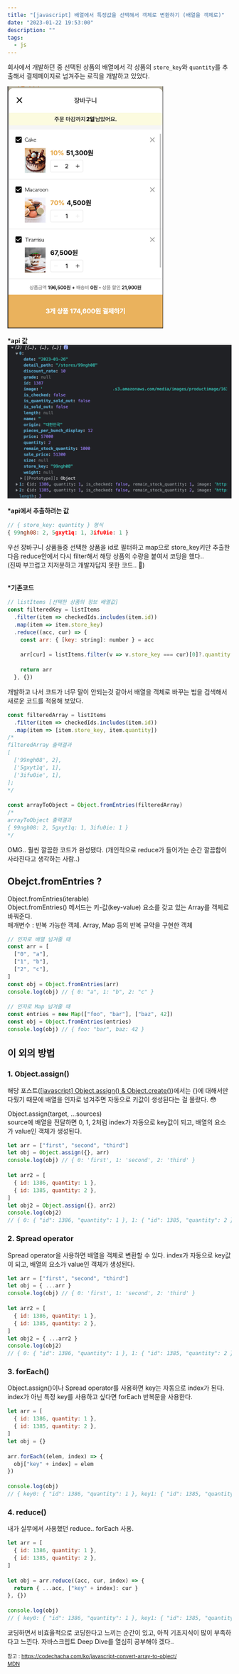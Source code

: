 ```yaml
---
title: "[javascript] 배열에서 특정값을 선택해서 객체로 변환하기 (배열을 객체로)"
date: "2023-01-22 19:53:00"
description: ""
tags:
  - js
---
```


회사에서 개발하던 중 선택된 상품의 배열에서 각 상품의 `store_key`와 `quantity`를 추출해서 결제페이지로 넘겨주는 로직을 개발하고 있었다.

<div style="max-width: 350px">

![장바구니](img/2023-01-22.jpg)

</div>

**\*api 값**
![api](img/2023-01-22-1.jpg)

**\*api에서 추출하려는 값**

```js
// { store_key: quantity } 형식
{ 99ngh08: 2, 5gxyt1q: 1, 3ifu0ie: 1 }
```

우선 장바구니 상품들중 선택한 상품을 id로 필터하고 map으로 store_key키만 추출한 다음 reduce안에서 다시 filter해서 해당 상품의 수량을 붙여서 코딩을 했다..<br>
(진짜 부끄럽고 지저분하고 개발자답지 못한 코드.. 🤪)
<br><br>

**\*기존코드**

```js
// listItems [선택한 상품의 정보 배열값]
const filteredKey = listItems
  .filter(item => checkedIds.includes(item.id))
  .map(item => item.store_key)
  .reduce((acc, cur) => {
    const arr: { [key: string]: number } = acc

    arr[cur] = listItems.filter(v => v.store_key === cur)[0]?.quantity

    return arr
  }, {})
```

개발하고 나서 코드가 너무 말이 안되는것 같아서 배열을 객체로 바꾸는 법을 검색해서 새로운 코드를 적용해 보았다.

```js
const filteredArray = listItems
  .filter(item => checkedIds.includes(item.id))
  .map(item => [item.store_key, item.quantity])
/*
filteredArray 출력결과
[
  ['99ngh08', 2],
  ['5gxyt1q', 1],
  ['3ifu0ie', 1],
];
*/

const arrayToObject = Object.fromEntries(filteredArray)
/*
arrayToObject 출력결과
{ 99ngh08: 2, 5gxyt1q: 1, 3ifu0ie: 1 }
*/
```

OMG.. 훨씬 깔끔한 코드가 완성됐다. (개인적으로 reduce가 들어가는 순간 깔끔함이 사라진다고 생각하는 사람..)

## Obejct.fromEntries ?

<div class="blockquote">
    Object.fromEntries(iterable)
</div>  
Object.fromEntries() 메서드는 키-값(key-value) 요소를 갖고 있는 Array를 객체로 바꿔준다. <br>
매개변수 : 반복 가능한 객체. Array, Map 등의 반복 규약을 구현한 객체

```js
// 인자로 배열 넘겨줄 때
const arr = [
  ["0", "a"],
  ["1", "b"],
  ["2", "c"],
]
const obj = Object.fromEntries(arr)
console.log(obj) // { 0: "a", 1: "b", 2: "c" }

// 인자로 Map 넘겨줄 때
const entries = new Map(["foo", "bar"], ["baz", 42])
const obj = Object.fromEntries(entries)
console.log(obj) // { foo: "bar", baz: 42 }
```

## 이 외의 방법

### 1. Object.assign()

해당 포스트(<a href="https://phrygia.github.io/js/2021-09-21-object/" target="_blank">[javascript] Object.assign() & Object.create()</a>)에서는 {}에 대해서만 다뤘기 때문에 배열을 인자로 넘겨주면 자동으로 키값이 생성된다는 걸 몰랐다. 😳 <br>

<div class="blockquote">
    Object.assign(target, ...sources)
</div>  
source에 배열을 전달하면 0, 1, 2처럼 index가 자동으로 key값이 되고, 배열의 요소가 value인 객체가 생성된다.

```js
let arr = ["first", "second", "third"]
let obj = Object.assign({}, arr)
console.log(obj) // { 0: 'first', 1: 'second', 2: 'third' }

let arr2 = [
  { id: 1386, quantity: 1 },
  { id: 1385, quantity: 2 },
]
let obj2 = Object.assign({}, arr2)
console.log(obj2)
// { 0: { "id": 1386, "quantity": 1 }, 1: { "id": 1385, "quantity": 2 } }
```

### 2. Spread operator

Spread operator을 사용하면 배열을 객체로 변환할 수 있다. index가 자동으로 key값이 되고, 배열의 요소가 value인 객체가 생성된다.

```js
let arr = ["first", "second", "third"]
let obj = { ...arr }
console.log(obj) // { 0: 'first', 1: 'second', 2: 'third' }

let arr2 = [
  { id: 1386, quantity: 1 },
  { id: 1385, quantity: 2 },
]
let obj2 = { ...arr2 }
console.log(obj2)
// { 0: { "id": 1386, "quantity": 1 }, 1: { "id": 1385, "quantity": 2 } }
```

### 3. forEach()

Object.assign()이나 Spread operator를 사용하면 key는 자동으로 index가 된다. index가 아닌 특정 key를 사용하고 싶다면 forEach 반복문을 사용한다.

```js
let arr = [
  { id: 1386, quantity: 1 },
  { id: 1385, quantity: 2 },
]
let obj = {}

arr.forEach((elem, index) => {
  obj["key" + index] = elem
})

console.log(obj)
// { key0: { "id": 1386, "quantity": 1 }, key1: { "id": 1385, "quantity": 2 } }
```

### 4. reduce()

내가 실무에서 사용했던 reduce.. forEach 사용.

```js
let arr = [
  { id: 1386, quantity: 1 },
  { id: 1385, quantity: 2 },
]

let obj = arr.reduce((acc, cur, index) => {
  return { ...acc, ["key" + index]: cur }
}, {})

console.log(obj)
// { key0: { "id": 1386, "quantity": 1 }, key1: { "id": 1385, "quantity": 2 } }
```

코딩하면서 비효율적으로 코딩한다고 느끼는 순간이 있고, 아직 기초지식이 많이 부족하다고 느낀다. 자바스크립트 Deep Dive를 열심히 공부해야 겠다..

<small class="from add">참고 : <a href="https://codechacha.com/ko/javascript-convert-array-to-object/" target="_blank">https://codechacha.com/ko/javascript-convert-array-to-object/</a><br>
<a href="https://developer.mozilla.org/ko/docs/Web/JavaScript/Reference/Global_Objects/Object/fromEntries" target="_blank">MDN</a>
</small>
